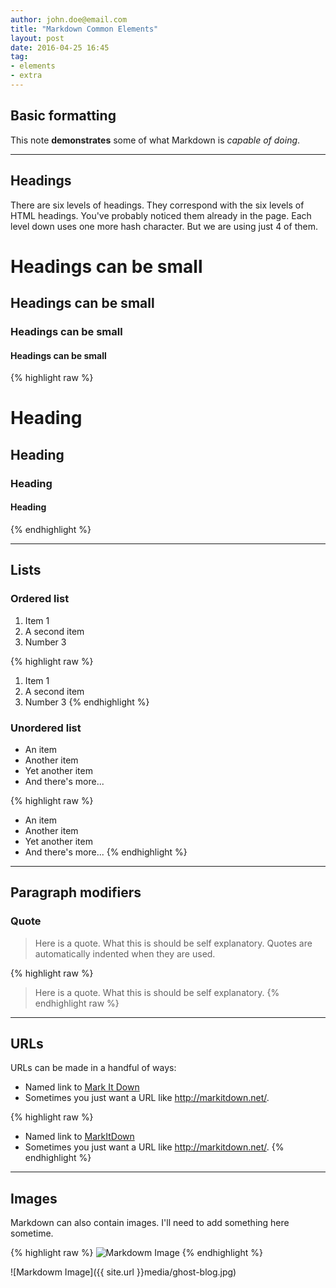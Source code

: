 ```yaml
---
author: john.doe@email.com
title: "Markdown Common Elements"
layout: post
date: 2016-04-25 16:45
tag:
- elements
- extra
---
```


## Basic formatting

This note **demonstrates** some of what Markdown is *capable of doing*.

---

## Headings

There are six levels of headings. They correspond with the six levels of HTML headings. You've probably noticed them already in the page. Each level down uses one more hash character. But we are using just 4 of them.

# Headings can be small

## Headings can be small

### Headings can be small

#### Headings can be small

{% highlight raw %}
# Heading
## Heading
### Heading
#### Heading
{% endhighlight %}

---

## Lists

### Ordered list

1. Item 1
2. A second item
3. Number 3

{% highlight raw %}
1. Item 1
2. A second item
3. Number 3
{% endhighlight %}

### Unordered list

* An item
* Another item
* Yet another item
* And there's more...

{% highlight raw %}
* An item
* Another item
* Yet another item
* And there's more...
{% endhighlight %}

---

## Paragraph modifiers

### Quote

> Here is a quote. What this is should be self explanatory. Quotes are automatically indented when they are used.

{% highlight raw %}
> Here is a quote. What this is should be self explanatory.
{% endhighlight raw %}

---

## URLs

URLs can be made in a handful of ways:

* Named link to [Mark It Down](http://markitdown.net/)
* Sometimes you just want a URL like <http://markitdown.net/>.

{% highlight raw %}
* Named link to [MarkItDown](http://markitdown.net/)
* Sometimes you just want a URL like <http://markitdown.net/>.
{% endhighlight %}

---

## Images

Markdown can also contain images. I'll need to add something here sometime.

{% highlight raw %}
![Markdowm Image](/image/url)
{% endhighlight %}

![Markdowm Image]({{ site.url }}media/ghost-blog.jpg)
